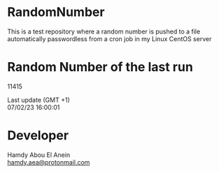 # RandomNumber    
This is a test repository where a random number is pushed to a file automatically passwordless from a cron job in my Linux CentOS server    
# Random Number of the last run   
11415
      
Last update (GMT +1)    
07/02/23 16:00:01
# Developer    
Hamdy Abou El Anein   
hamdy.aea@protonmail.com
